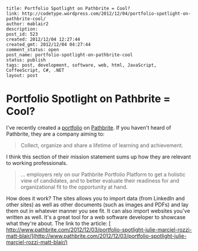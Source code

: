 ```
title: Portfolio Spotlight on Pathbrite = Cool?
link: http://codetype.wordpress.com/2012/12/04/portfolio-spotlight-on-pathbrite-cool/
author: mablair2
description:
post_id: 523
created: 2012/12/04 12:27:44
created_gmt: 2012/12/04 04:27:44
comment_status: open
post_name: portfolio-spotlight-on-pathbrite-cool
status: publish
tags: post, development, software, web, html, JavaScript, CoffeeScript, C#, .NET
layout: post
```

# Portfolio Spotlight on Pathbrite = Cool?

I've recently created a [portfolio](https://pathbrite.com/portfolio/PBBvoPB0J) on [Pathbrite](https://www.pathbrite.com/). If you haven't heard of Pathbrite, they are a company aiming to:

> Collect, organize and share a lifetime of learning and achievement.

I think this section of their mission statement sums up how they are relevant to working professionals.

> ... employers rely on our Pathbrite Portfolio Platform to get a holistic view of candidates, and to better evaluate their readiness for and organizational fit to the opportunity at hand.

How does it work? The sites allows you to import data (from LinkedIn and other sites) as well as other documents (such as images and PDFs) and lay them out in whatever manner you see fit. It can also import websites you've written as well. It's a great tool for a web software developer to showcase what they're about. The link to the article: [ http://www.pathbrite.com/2012/12/03/portfolio-spotlight-julie-marciel-rozzi-matt-blair/](http://www.pathbrite.com/2012/12/03/portfolio-spotlight-julie-marciel-rozzi-matt-blair/)
